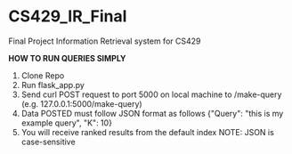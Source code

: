 # CS429_IR_Final
Final Project Information Retrieval system for CS429

**HOW TO RUN QUERIES SIMPLY**

1. Clone Repo
2. Run flask_app.py
3. Send curl POST request to port 5000 on local machine to /make-query (e.g. 127.0.0.1:5000/make-query)
4. Data POSTED must follow JSON format as follows {"Query": "this is my example query", "K": 10}
5. You will receive ranked results from the default index
NOTE: JSON is case-sensitive 
